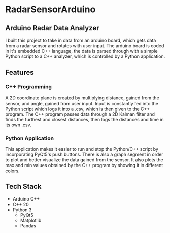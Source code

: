# RadarSensorArduino

## Arduino Radar Data Analyzer

I built this project to take in data from an arduino board, which gets data from a radar sensor and rotates with user input. The arduino board is coded in it's embedded C++ language, the data is parsed through with a simple Python script to a C++ analyzer, which is controlled by a Python application.

## Features
### C++ Programming
A 2D coordinate plane is created by multiplying distance, gained from the sensor, and angle, gained from user input. Input is constantly fed into the Python script which logs it into a .csv, which is then given to the C++ program. The C++ program passes data through a 2D Kalman filter and finds the furthest and closest distances, then logs the distances and time in its own .csv.

### Python Application
This application makes it easier to run and stop the Python/C++ script by incorporating PyQt5's push buttons. There is also a graph segment in order to plot and better visualize the data gained from the sensor. It also plots the max and min values obtained by the C++ program by showing it in different colors.

## Tech Stack
- Arduino C++
- C++ 20
- Python 3
  - PyQt5
  - Matplotlib
  - Pandas
